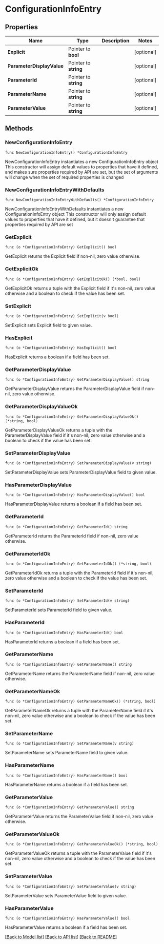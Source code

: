 # ConfigurationInfoEntry

## Properties

Name | Type | Description | Notes
------------ | ------------- | ------------- | -------------
**Explicit** | Pointer to **bool** |  | [optional] 
**ParameterDisplayValue** | Pointer to **string** |  | [optional] 
**ParameterId** | Pointer to **string** |  | [optional] 
**ParameterName** | Pointer to **string** |  | [optional] 
**ParameterValue** | Pointer to **string** |  | [optional] 

## Methods

### NewConfigurationInfoEntry

`func NewConfigurationInfoEntry() *ConfigurationInfoEntry`

NewConfigurationInfoEntry instantiates a new ConfigurationInfoEntry object
This constructor will assign default values to properties that have it defined,
and makes sure properties required by API are set, but the set of arguments
will change when the set of required properties is changed

### NewConfigurationInfoEntryWithDefaults

`func NewConfigurationInfoEntryWithDefaults() *ConfigurationInfoEntry`

NewConfigurationInfoEntryWithDefaults instantiates a new ConfigurationInfoEntry object
This constructor will only assign default values to properties that have it defined,
but it doesn't guarantee that properties required by API are set

### GetExplicit

`func (o *ConfigurationInfoEntry) GetExplicit() bool`

GetExplicit returns the Explicit field if non-nil, zero value otherwise.

### GetExplicitOk

`func (o *ConfigurationInfoEntry) GetExplicitOk() (*bool, bool)`

GetExplicitOk returns a tuple with the Explicit field if it's non-nil, zero value otherwise
and a boolean to check if the value has been set.

### SetExplicit

`func (o *ConfigurationInfoEntry) SetExplicit(v bool)`

SetExplicit sets Explicit field to given value.

### HasExplicit

`func (o *ConfigurationInfoEntry) HasExplicit() bool`

HasExplicit returns a boolean if a field has been set.

### GetParameterDisplayValue

`func (o *ConfigurationInfoEntry) GetParameterDisplayValue() string`

GetParameterDisplayValue returns the ParameterDisplayValue field if non-nil, zero value otherwise.

### GetParameterDisplayValueOk

`func (o *ConfigurationInfoEntry) GetParameterDisplayValueOk() (*string, bool)`

GetParameterDisplayValueOk returns a tuple with the ParameterDisplayValue field if it's non-nil, zero value otherwise
and a boolean to check if the value has been set.

### SetParameterDisplayValue

`func (o *ConfigurationInfoEntry) SetParameterDisplayValue(v string)`

SetParameterDisplayValue sets ParameterDisplayValue field to given value.

### HasParameterDisplayValue

`func (o *ConfigurationInfoEntry) HasParameterDisplayValue() bool`

HasParameterDisplayValue returns a boolean if a field has been set.

### GetParameterId

`func (o *ConfigurationInfoEntry) GetParameterId() string`

GetParameterId returns the ParameterId field if non-nil, zero value otherwise.

### GetParameterIdOk

`func (o *ConfigurationInfoEntry) GetParameterIdOk() (*string, bool)`

GetParameterIdOk returns a tuple with the ParameterId field if it's non-nil, zero value otherwise
and a boolean to check if the value has been set.

### SetParameterId

`func (o *ConfigurationInfoEntry) SetParameterId(v string)`

SetParameterId sets ParameterId field to given value.

### HasParameterId

`func (o *ConfigurationInfoEntry) HasParameterId() bool`

HasParameterId returns a boolean if a field has been set.

### GetParameterName

`func (o *ConfigurationInfoEntry) GetParameterName() string`

GetParameterName returns the ParameterName field if non-nil, zero value otherwise.

### GetParameterNameOk

`func (o *ConfigurationInfoEntry) GetParameterNameOk() (*string, bool)`

GetParameterNameOk returns a tuple with the ParameterName field if it's non-nil, zero value otherwise
and a boolean to check if the value has been set.

### SetParameterName

`func (o *ConfigurationInfoEntry) SetParameterName(v string)`

SetParameterName sets ParameterName field to given value.

### HasParameterName

`func (o *ConfigurationInfoEntry) HasParameterName() bool`

HasParameterName returns a boolean if a field has been set.

### GetParameterValue

`func (o *ConfigurationInfoEntry) GetParameterValue() string`

GetParameterValue returns the ParameterValue field if non-nil, zero value otherwise.

### GetParameterValueOk

`func (o *ConfigurationInfoEntry) GetParameterValueOk() (*string, bool)`

GetParameterValueOk returns a tuple with the ParameterValue field if it's non-nil, zero value otherwise
and a boolean to check if the value has been set.

### SetParameterValue

`func (o *ConfigurationInfoEntry) SetParameterValue(v string)`

SetParameterValue sets ParameterValue field to given value.

### HasParameterValue

`func (o *ConfigurationInfoEntry) HasParameterValue() bool`

HasParameterValue returns a boolean if a field has been set.


[[Back to Model list]](../README.md#documentation-for-models) [[Back to API list]](../README.md#documentation-for-api-endpoints) [[Back to README]](../README.md)


